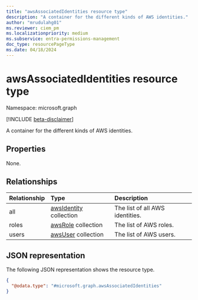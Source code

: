 ```yaml
---
title: "awsAssociatedIdentities resource type"
description: "A container for the different kinds of AWS identities."
author: "mrudulahg01"
ms.reviewer: ciem_pm
ms.localizationpriority: medium
ms.subservice: entra-permissions-management
doc_type: resourcePageType
ms.date: 04/18/2024
---
```


# awsAssociatedIdentities resource type

Namespace: microsoft.graph

[!INCLUDE [beta-disclaimer](../../includes/beta-disclaimer.md)]

A container for the different kinds of AWS identities.

## Properties
None.

## Relationships
|Relationship|Type|Description|
|:---|:---|:---|
|all|[awsIdentity](../resources/awsidentity.md) collection|The list of all AWS identities.|
|roles|[awsRole](../resources/awsrole.md) collection|The list of AWS roles.|
|users|[awsUser](../resources/awsuser.md) collection|The list of AWS users.|

## JSON representation
The following JSON representation shows the resource type.
<!-- {
  "blockType": "resource",
  "@odata.type": "microsoft.graph.awsAssociatedIdentities"
}
-->
``` json
{
  "@odata.type": "#microsoft.graph.awsAssociatedIdentities"
}
```


